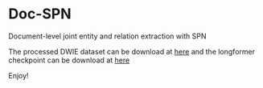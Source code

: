 # Doc-SPN
Document-level joint entity and relation extraction with SPN

The processed DWIE dataset can be download at [here](https://drive.google.com/drive/folders/1LeblCNtriG6MA5YLFu_SHs_3ampG9nts?usp=sharing) and the longformer checkpoint can be download at [here](https://huggingface.co/allenai/longformer-base-4096/tree/main)

Enjoy!

